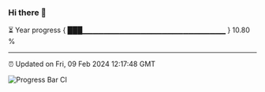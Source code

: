### Hi there 👋

⏳ Year progress { ███▁▁▁▁▁▁▁▁▁▁▁▁▁▁▁▁▁▁▁▁▁▁▁▁▁▁▁ } 10.80 %

---

⏰ Updated on Fri, 09 Feb 2024 12:17:48 GMT

![Progress Bar CI](https://github.com/liununu/liununu/workflows/Progress%20Bar%20CI/badge.svg)
